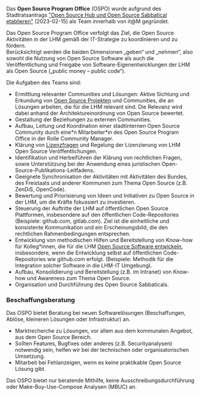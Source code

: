 Das __Open Source Program Office__ (OSPO) wurde aufgrund des Stadtratsantrags ["Open Source Hub und Open Source Sabbatical etablieren"](https://risi.muenchen.de/risi/sitzungsvorlage/detail/7532900) (2023-02-15) als Team innerhalb von it@M gegründet.

Das Open Source Program Office verfolgt das Ziel, die Open Source Aktivitäten in der LHM gemäß der IT-Strategie zu koordinieren und zu fördern.  
Berücksichtigt werden die beiden Dimensionen „geben“ und „nehmen“, also sowohl die Nutzung von Open Source Software als auch die Veröffentlichung und Freigabe von Software-Eigenentwicklungen der LHM als Open Source („public money – public code“).

Die Aufgaben des Teams sind:

* Ermittlung relevanter Communities und Lösungen: Aktive Sichtung und Erkundung von [Open Source Projekten](./use) und Communities, die an Lösungen arbeiten, die für die LHM relevant sind. Die Relevanz wird dabei anhand der Architektureinordnung von Open Source bewertet.
* Gestaltung der Beziehungen zu externen Communities.
* Aufbau, Leitung und Koordination einer stadtinternen Open Source Community durch eine\*n Mitarbeiter\*in des Open Source Program Office in der Rolle Community Manager.
* Klärung von [Lizenzfragen](./licenses) und Regelung der Lizenzierung von LHM Open Source Veröffentlichungen.
* Identifikation und Herbeiführen der Klärung von rechtlichen Fragen, sowie Unterstützung bei der Anwendung eines juristischen Open-Source-Publikations-Leitfadens. 
* Geeignete Synchronisation der Aktivitäten mit Aktivitäten des Bundes, des Freistaats und anderer Kommunen zum Thema Open Source (z.B. ZenDiS, OpenCode).
* Bewertung und Priorisierung von Ideen und Initiativen zu Open Source in der LHM, um die Kräfte fokussiert zu investieren.
* Steuerung der Auftritte der LHM auf öffentlichen Open Source Plattformen, insbesondere auf den öffentlichen Code-Repositories (Beispiele: github.com, gitlab.com). Ziel ist die einheitliche und konsistente Kommunikation und ein Erscheinungsbild, die den rechtlichen Rahmenbedingungen entsprechen.
* Entwicklung von methodischen Hilfen und Bereitstellung von Know-how für Kolleg*innen, die für die LHM [Open Source Software entwickeln](./use), insbesondere, wenn die Entwicklung selbst auf öffentlichen Code-Repositories wie github.com erfolgt. (Beispiele: Methodik für die Integration solcher Software in die LHM-IT Umgebung).
* Aufbau, Konsolidierung und Bereitstellung (z.B. im Intranet) von Know-how und Awareness zum Thema Open Source.
* Organisation und Durchführung des Open Source Sabbaticals.

### Beschaffungsberatung

Das OSPO bietet Beratung bei neuen Softwarelösungen (Beschaffungen, Ablöse, kleineren Lösungen oder Infrastruktur) an.

* Marktrecherche zu Lösungen, vor allem aus dem kommunalen Angebot, aus dem Open Source Bereich.
* Sollten Features, Bugfixes oder anderes (z.B. Securityanalysen) notwendig sein, helfen wir bei der technischen oder organisatorischen Umsetzung.
* Mitarbeit bei Fehlanzeigen, wenn es keine praktikable Open Source Lösung gibt.

Das OSPO bietet nur beratende Mithilfe, keine Ausschreibungsdurchführung oder Make-Buy-Use-Compose Analysen (MBUC) an.
